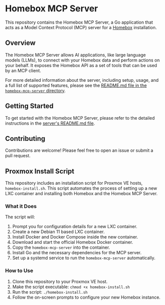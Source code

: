 # Homebox MCP Server

This repository contains the Homebox MCP Server, a Go application that acts as a Model Context Protocol (MCP) server for a [Homebox](https://github.com/sysadminsmedia/homebox) installation.

## Overview

The Homebox MCP Server allows AI applications, like large language models (LLMs), to connect with your Homebox data and perform actions on your behalf. It exposes the Homebox API as a set of tools that can be used by an MCP client.

For more detailed information about the server, including setup, usage, and a full list of supported features, please see the [README.md file in the `homebox-mcp-server` directory](./homebox-mcp-server/README.md).

## Getting Started

To get started with the Homebox MCP Server, please refer to the detailed instructions in the [server's README.md file](./homebox-mcp-server/README.md).

## Contributing

Contributions are welcome! Please feel free to open an issue or submit a pull request.

## Proxmox Install Script

This repository includes an installation script for Proxmox VE hosts, `homebox-install.sh`. This script automates the process of setting up a new LXC container and installing both Homebox and the Homebox MCP Server.

### What it Does

The script will:

1.  Prompt you for configuration details for a new LXC container.
2.  Create a new Debian 11 based LXC container.
3.  Install Docker and Docker Compose inside the new container.
4.  Download and start the official Homebox Docker container.
5.  Copy the `homebox-mcp-server` into the container.
6.  Install Go and the necessary dependencies for the MCP server.
7.  Set up a systemd service to run the `homebox-mcp-server` automatically.

### How to Use

1.  Clone this repository to your Proxmox VE host.
2.  Make the script executable: `chmod +x homebox-install.sh`
3.  Run the script: `./homebox-install.sh`
4.  Follow the on-screen prompts to configure your new Homebox instance.
